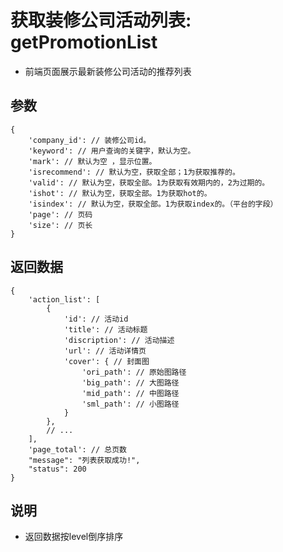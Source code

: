 # 获取装修公司活动列表: getPromotionList

- 前端页面展示最新装修公司活动的推荐列表

## 参数

    {
        'company_id': // 装修公司id。
        'keyword': // 用户查询的关键字，默认为空。
        'mark': // 默认为空 ，显示位置。
        'isrecommend': // 默认为空，获取全部；1为获取推荐的。
        'valid': // 默认为空，获取全部。1为获取有效期内的，2为过期的。
        'ishot': // 默认为空，获取全部。1为获取hot的。
        'isindex': // 默认为空，获取全部。1为获取index的。（平台的字段）
        'page': // 页码
        'size': // 页长
    }

## 返回数据

    {
        'action_list': [
            {
                'id': // 活动id
                'title': // 活动标题
                'discription': // 活动描述
                'url': // 活动详情页
                'cover': { // 封面图
                    'ori_path': // 原始图路径
                    'big_path': // 大图路径
                    'mid_path': // 中图路径
                    'sml_path': // 小图路径
                }
            },
            // ...
        ],
        'page_total': // 总页数
        "message": "列表获取成功!",
        "status": 200
    }

## 说明

- 返回数据按level倒序排序